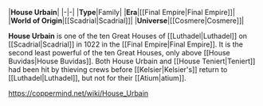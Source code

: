 |**House Urbain**|
|-|-|
|**Type**|Family|
|**Era**|[[Final Empire\|Final Empire]]|
|**World of Origin**|[[Scadrial\|Scadrial]]|
|**Universe**|[[Cosmere\|Cosmere]]|

**House Urbain** is one of the ten Great Houses of [[Luthadel\|Luthadel]] on [[Scadrial\|Scadrial]] in 1022 in the [[Final Empire\|Final Empire]]. It is the second least powerful of the ten Great Houses, only above [[House Buvidas\|House Buvidas]].
Both House Urbain and [[House Teniert\|Teniert]] had been hit by thieving crews before [[Kelsier\|Kelsier's]] return to [[Luthadel\|Luthadel]], but not for their [[Atium\|atium]].



https://coppermind.net/wiki/House_Urbain